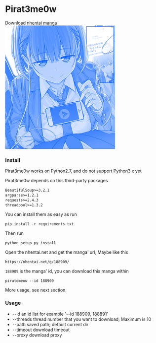 # Pirat3me0w
Download nhentai manga  
![](https://github.com/Hanaasagi/Pirat3me0w/blob/master/images/cover.png)
### Install
Pirat3me0w works on Python2.7, and do not support Python3.x yet  

Pirat3me0w depends on this third-party packages  

    BeautifulSoup>=3.2.1
    argparse>=1.2.1
    requests>=2.4.3
    threadpool>=1.3.2

You can install them as easy as run

    pip install -r requirements.txt

Then run

    python setup.py install


Open the nhentai.net and get the manga' url, Maybe like this

    https://nhentai.net/g/188909/

`188909` is the manga' id, you can download this manga within  

    piratemeow --id 188909

More usage, see next section.

### Usage  
-  --id 
an id list for example '--id 188909, 188891'
-  --threads
thread number that you want to download; Maximum is 10
-  --path
saved path; default current dir
-  --timeout
download timeout
-  --proxy
download proxy
